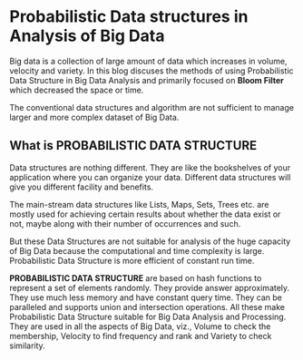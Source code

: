 
# Probabilistic Data structures in Analysis of Big Data
Big data is a collection of large amount of data which increases in volume, velocity and variety. In this blog discuses the methods of using Probabilistic Data Structure in Big Data Analysis and primarily focused on **Bloom Filter** which decreased the space or time.

The conventional data structures and algorithm are not sufficient to manage larger and more complex dataset of Big Data.

## What is PROBABILISTIC DATA STRUCTURE
Data structures are nothing different. They are like the bookshelves of your application where you can organize your data. Different data structures will give you different facility and benefits. 

The main-stream data structures like Lists, Maps, Sets, Trees etc. are mostly used for achieving certain results about whether the data exist or not, maybe along with their number of occurrences and such.

But these Data Structures are not suitable for analysis of the huge capacity of Big Data because the computational and time complexity is large. Probabilistic Data Structure is more efficient of constant run time.

**PROBABILISTIC DATA STRUCTURE**  are based on hash functions to represent a set of elements randomly. They provide answer approximately. They use much less memory and have constant query time. They can be paralleled and supports union and intersection operations. All these make Probabilistic Data Structure suitable for
Big Data Analysis and Processing. They are used in all the aspects of Big Data, viz., Volume to check the membership, Velocity to find frequency and rank and Variety to check similarity.

<!--stackedit_data:
eyJoaXN0b3J5IjpbLTE2ODU2NTYyMzcsLTIxMjI0NjU3ODEsND
U4ODkwMDEzLC0xNjU2ODc3MDEwLDExODM0NTIzNDgsLTE4OTU5
ODk1NTEsMjExNzgxMjg4MSwxNTA1MjcwMjk2LC0xOTY4NjcxNz
MsLTYzNzMzNjAwNiwtODIyODE4MjQwLC0yMDczMzU0Njc4LDEy
NTc5MTM3NjgsLTczNDI2MzE5MywxNzE3MjE5Nzc0LC05Mzk3Mz
YxNTgsLTEwMDk2NDUwMTMsLTc5MjA5ODkwMiwtMTYxNjYyODgx
NiwtMTAyODA2MjkyNV19
-->